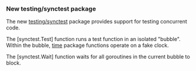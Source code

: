 ### New testing/synctest package

<!-- go.dev/issue/67434, go.dev/issue/73567 -->
The new [testing/synctest](/pkg/testing/synctest) package
provides support for testing concurrent code.

The [synctest.Test] function runs a test function in an isolated
"bubble". Within the bubble, [time](/pkg/time) package functions
operate on a fake clock.

The [synctest.Wait] function waits for all goroutines in the
current bubble to block.
